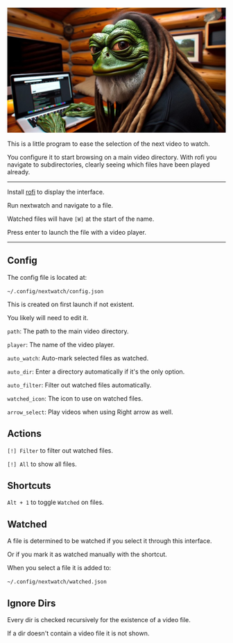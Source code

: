 ![](image.jpg)

This is a little program to ease the selection of the next video to watch.

You configure it to start browsing on a main video directory. With rofi you navigate to subdirectories, clearly seeing which files have been played already.

---

Install [rofi](https://github.com/davatorium/rofi) to display the interface.

Run nextwatch and navigate to a file.

Watched files will have `[W]` at the start of the name.

Press enter to launch the file with a video player.

---

## Config

The config file is located at:

`~/.config/nextwatch/config.json`

This is created on first launch if not existent.

You likely will need to edit it.

`path`: The path to the main video directory.

`player`: The name of the video player.

`auto_watch`: Auto-mark selected files as watched.

`auto_dir`: Enter a directory automatically if it's the only option.

`auto_filter`: Filter out watched files automatically.

`watched_icon`: The icon to use on watched files.

`arrow_select`: Play videos when using Right arrow as well.

## Actions

`[!] Filter` to filter out watched files.

`[!] All` to show all files.

## Shortcuts

`Alt + 1` to toggle `Watched` on files.

## Watched

A file is determined to be watched if you select it through this interface.

Or if you mark it as watched manually with the shortcut.

When you select a file it is added to:

`~/.config/nextwatch/watched.json`

## Ignore Dirs

Every dir is checked recursively for the existence of a video file.

If a dir doesn't contain a video file it is not shown.
